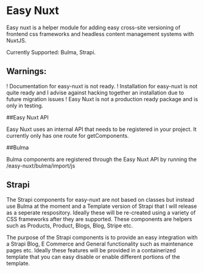 # Easy Nuxt

Easy nuxt is a helper module for adding easy cross-site versioning of frontend css frameworks and headless content management systems with NuxtJS.

Currently Supported: Bulma, Strapi.

## Warnings:

! Documentation for easy-nuxt is not ready.
! Installation for easy-nuxt is not quite ready and I advise against hacking together an installation due to future migration issues
! Easy Nuxt is not a production ready package and is only in testing.

##Easy Nuxt API

Easy Nuxt uses an internal API that needs to be registered in your project. It currently only has one route for getComponents.

##Bulma

Bulma components are registered through the Easy Nuxt API by running the /easy-nuxt/bulma/import/js

## Strapi

The Strapi components for easy-nuxt are not based on classes but instead use Bulma at the moment and a Template version of Strapi that I will release as a seperate respository. Ideally these will be re-created using a variety of CSS frameworks after they are supported. These components are helpers such as Products, Product, Blogs, Blog, Stripe etc.

The purpose of the Strapi components is to provide an easy integration with a Strapi Blog, E Commerce and General functionality such as maintenance pages etc. Ideally these features will be provided in a containerized template that you can easy disable or enable different portions of the template.
